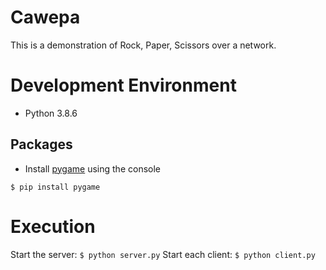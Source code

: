 # Cawepa

This is a demonstration of Rock, Paper, Scissors over a network.

# Development Environment

* Python 3.8.6 

## Packages
* Install [pygame](https://pypi.org/project/pygame/) using the console
```
$ pip install pygame
```

# Execution

Start the server: `$ python server.py`
Start each client: `$ python client.py`

